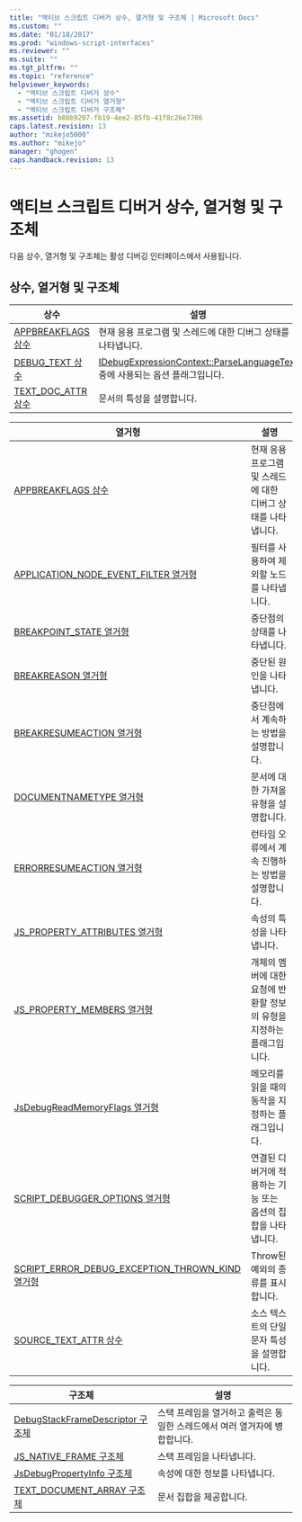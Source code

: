 ```yaml
---
title: "액티브 스크립트 디버거 상수, 열거형 및 구조체 | Microsoft Docs"
ms.custom: ""
ms.date: "01/18/2017"
ms.prod: "windows-script-interfaces"
ms.reviewer: ""
ms.suite: ""
ms.tgt_pltfrm: ""
ms.topic: "reference"
helpviewer_keywords: 
  - "액티브 스크립트 디버거 상수"
  - "액티브 스크립트 디버거 열거형"
  - "액티브 스크립트 디버거 구조체"
ms.assetid: b80b9207-fb19-4ee2-85fb-41f8c26e7706
caps.latest.revision: 13
author: "mikejo5000"
ms.author: "mikejo"
manager: "ghogen"
caps.handback.revision: 13
---
```

# 액티브 스크립트 디버거 상수, 열거형 및 구조체
다음 상수, 열거형 및 구조체는 활성 디버깅 인터페이스에서 사용됩니다.  
  
## 상수, 열거형 및 구조체  
  
|상수|설명|  
|--------|--------|  
|[APPBREAKFLAGS 상수](../../winscript/reference/appbreakflags-enumeration.md)|현재 응용 프로그램 및 스레드에 대한 디버그 상태를 나타냅니다.|  
|[DEBUG\_TEXT 상수](../../winscript/reference/debug-text-constants.md)|[IDebugExpressionContext::ParseLanguageText](../../winscript/reference/idebugexpressioncontext-parselanguagetext.md) 중에 사용되는 옵션 플래그입니다.|  
|[TEXT\_DOC\_ATTR 상수](../../winscript/reference/text-doc-attr-constants.md)|문서의 특성을 설명합니다.|  
  
|열거형|설명|  
|---------|--------|  
|[APPBREAKFLAGS 상수](../../winscript/reference/appbreakflags-enumeration.md)|현재 응용 프로그램 및 스레드에 대한 디버그 상태를 나타냅니다.|  
|[APPLICATION\_NODE\_EVENT\_FILTER 열거형](../../winscript/reference/application-node-event-filter-enumeration.md)|필터를 사용하여 제외할 노드를 나타냅니다.|  
|[BREAKPOINT\_STATE 열거형](../../winscript/reference/breakpoint-state-enumeration.md)|중단점의 상태를 나타냅니다.|  
|[BREAKREASON 열거형](../../winscript/reference/breakreason-enumeration.md)|중단된 원인을 나타냅니다.|  
|[BREAKRESUMEACTION 열거형](../../winscript/reference/breakresumeaction-enumeration.md)|중단점에서 계속하는 방법을 설명합니다.|  
|[DOCUMENTNAMETYPE 열거형](../../winscript/reference/documentnametype-enumeration.md)|문서에 대한 가져올 유형을 설명합니다.|  
|[ERRORRESUMEACTION 열거형](../../winscript/reference/errorresumeaction-enumeration.md)|런타임 오류에서 계속 진행하는 방법을 설명합니다.|  
|[JS\_PROPERTY\_ATTRIBUTES 열거형](../../winscript/reference/js-property-attributes-enumeration.md)|속성의 특성을 나타냅니다.|  
|[JS\_PROPERTY\_MEMBERS 열거형](../../winscript/reference/js-property-members-enumeration.md)|개체의 멤버에 대한 요청에 반환할 정보의 유형을 지정하는 플래그입니다.|  
|[JsDebugReadMemoryFlags 열거형](../../winscript/reference/jsdebugreadmemoryflags-enumeration.md)|메모리를 읽을 때의 동작을 지정하는 플래그입니다.|  
|[SCRIPT\_DEBUGGER\_OPTIONS 열거형](../../winscript/reference/script-debugger-options-enumeration.md)|연결된 디버거에 적용하는 기능 또는 옵션의 집합을 나타냅니다.|  
|[SCRIPT\_ERROR\_DEBUG\_EXCEPTION\_THROWN\_KIND 열거형](../../winscript/reference/script-error-debug-exception-thrown-kind-enumeration.md)|Throw된 예외의 종류를 표시합니다.|  
|[SOURCE\_TEXT\_ATTR 상수](../../winscript/reference/source-text-attr-enumeration.md)|소스 텍스트의 단일 문자 특성을 설명합니다.|  
  
|구조체|설명|  
|---------|--------|  
|[DebugStackFrameDescriptor 구조체](../../winscript/reference/debugstackframedescriptor-structure.md)|스택 프레임을 열거하고 출력은 동일한 스레드에서 여러 열거자에 병합합니다.|  
|[JS\_NATIVE\_FRAME 구조체](../../winscript/reference/js-native-frame-structure.md)|스택 프레임을 나타냅니다.|  
|[JsDebugPropertyInfo 구조체](../../winscript/reference/jsdebugpropertyinfo-structure.md)|속성에 대한 정보를 나타냅니다.|  
|[TEXT\_DOCUMENT\_ARRAY 구조체](../../winscript/reference/text-document-array-structure.md)|문서 집합을 제공합니다.|